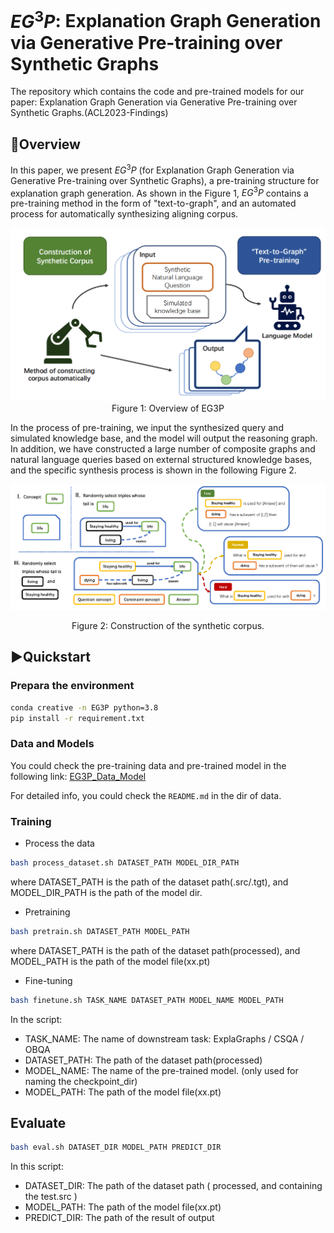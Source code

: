 # $EG^3P$: Explanation Graph Generation via Generative Pre-training over Synthetic Graphs
The repository which contains the code and pre-trained models for our paper: Explanation Graph Generation via Generative Pre-training over Synthetic Graphs.(ACL2023-Findings)

## 📑Overview

In this paper, we present $EG^3P$ (for Explanation Graph Generation via Generative Pre-training over Synthetic Graphs), a pre-training structure for explanation graph generation. As shown in the Figure 1, $EG^3P$ contains a pre-training method in the form of "text-to-graph", and an automated process for automatically synthesizing aligning corpus.

<img src="fig/overview.png" alt="Figure 1" style="zoom:50%;" />

<center>Figure 1: Overview of EG3P</center>

In the process of pre-training, we input the synthesized query and simulated knowledge base, and the model will output the reasoning graph. In addition, we have constructed a large number of composite graphs and natural language queries based on external structured knowledge bases, and the specific synthesis process is shown in the following Figure 2.

![](fig/corpus_construction.png)

<center>Figure 2: Construction of the synthetic corpus.</center>

## ▶︎Quickstart

### Prepara the environment

```bash
conda creative -n EG3P python=3.8 
pip install -r requirement.txt
```

### Data and Models
You could check the pre-training data and pre-trained model in the following link: [EG3P_Data_Model](https://pmrdv-my.sharepoint.com/:f:/g/personal/ch_pmrdv_onmicrosoft_com/EtygLGAsGGNBlTUyjko19VcBoxVgr5AYcdys9PD6fMW4wQ?e=NbZeMm)

For detailed info, you could check the `README.md` in the dir of data.


### Training
* Process the data

```bash
bash process_dataset.sh DATASET_PATH MODEL_DIR_PATH
```

where DATASET_PATH is the path of the dataset path(.src/.tgt), and MODEL_DIR_PATH is the path of the model dir.

* Pretraining


```bash
bash pretrain.sh DATASET_PATH MODEL_PATH
```

where DATASET_PATH is the path of the dataset path(processed), and MODEL_PATH is the path of the model file(xx.pt)

* Fine-tuning

```bash
bash finetune.sh TASK_NAME DATASET_PATH MODEL_NAME MODEL_PATH 
```

In the script:

* TASK_NAME: The name of downstream task: ExplaGraphs / CSQA / OBQA
* DATASET_PATH: The path of the dataset path(processed)
* MODEL_NAME: The name of the pre-trained model. (only used for naming the checkpoint_dir)
* MODEL_PATH: The path of the model file(xx.pt)

## Evaluate

``` bash
bash eval.sh DATASET_DIR MODEL_PATH PREDICT_DIR
```

In this script: 

- DATASET_DIR: The path of the dataset path ( processed, and containing the test.src )
- MODEL_PATH: The path of the model file(xx.pt)
- PREDICT_DIR: The path of the result of output

